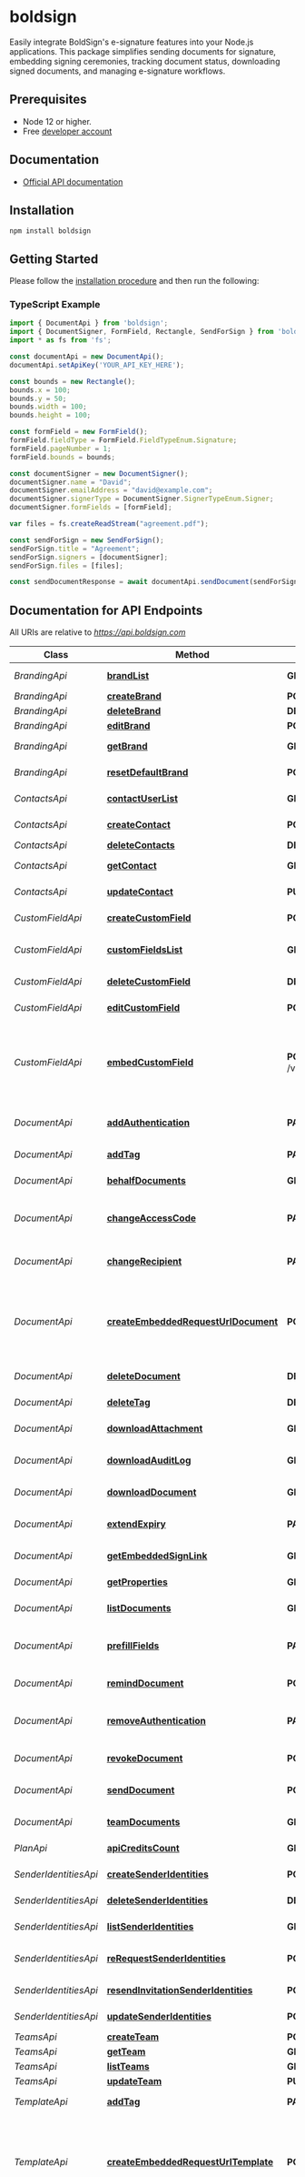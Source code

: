 # boldsign

Easily integrate BoldSign's e-signature features into your Node.js applications. This package simplifies sending documents for signature, embedding signing ceremonies, tracking document status, downloading signed documents, and managing e-signature workflows.

## Prerequisites

* Node 12 or higher.
* Free [developer account](https://boldsign.com/esignature-api/)

## Documentation

* [Official API documentation](https://developers.boldsign.com/)

## Installation

```
npm install boldsign
```

## Getting Started

Please follow the [installation procedure](#installation) and then run the following:


### TypeScript Example

```typescript
import { DocumentApi } from 'boldsign';
import { DocumentSigner, FormField, Rectangle, SendForSign } from 'boldsign';
import * as fs from 'fs';

const documentApi = new DocumentApi();
documentApi.setApiKey('YOUR_API_KEY_HERE');

const bounds = new Rectangle();
bounds.x = 100;
bounds.y = 50;
bounds.width = 100;
bounds.height = 100;

const formField = new FormField();
formField.fieldType = FormField.FieldTypeEnum.Signature;
formField.pageNumber = 1;
formField.bounds = bounds;

const documentSigner = new DocumentSigner();
documentSigner.name = "David";
documentSigner.emailAddress = "david@example.com";
documentSigner.signerType = DocumentSigner.SignerTypeEnum.Signer;
documentSigner.formFields = [formField];

var files = fs.createReadStream("agreement.pdf");

const sendForSign = new SendForSign();
sendForSign.title = "Agreement";
sendForSign.signers = [documentSigner];
sendForSign.files = [files];

const sendDocumentResponse = await documentApi.sendDocument(sendForSign);

```

## Documentation for API Endpoints

All URIs are relative to *https://api.boldsign.com*

| Class      | Method        | HTTP request  | Description   |
| ---------- | ------------- | ------------- | ------------- |
| *BrandingApi* | [**brandList**](./docs/BrandingApi.md#brandlist) | **GET** /v1/brand/list | List all the brands. |
| *BrandingApi* | [**createBrand**](./docs/BrandingApi.md#createbrand) | **POST** /v1/brand/create | Create the brand. |
| *BrandingApi* | [**deleteBrand**](./docs/BrandingApi.md#deletebrand) | **DELETE** /v1/brand/delete | Delete the brand. |
| *BrandingApi* | [**editBrand**](./docs/BrandingApi.md#editbrand) | **POST** /v1/brand/edit | Edit the brand. |
| *BrandingApi* | [**getBrand**](./docs/BrandingApi.md#getbrand) | **GET** /v1/brand/get | Get the specific brand details. |
| *BrandingApi* | [**resetDefaultBrand**](./docs/BrandingApi.md#resetdefaultbrand) | **POST** /v1/brand/resetdefault | Reset default brand. |
| *ContactsApi* | [**contactUserList**](./docs/ContactsApi.md#contactuserlist) | **GET** /v1/contacts/list | List Contact document. |
| *ContactsApi* | [**createContact**](./docs/ContactsApi.md#createcontact) | **POST** /v1/contacts/create | Create the new Contact. |
| *ContactsApi* | [**deleteContacts**](./docs/ContactsApi.md#deletecontacts) | **DELETE** /v1/contacts/delete | Deletes a contact. |
| *ContactsApi* | [**getContact**](./docs/ContactsApi.md#getcontact) | **GET** /v1/contacts/get | Get summary of the contact. |
| *ContactsApi* | [**updateContact**](./docs/ContactsApi.md#updatecontact) | **PUT** /v1/contacts/update | Update the contact. |
| *CustomFieldApi* | [**createCustomField**](./docs/CustomFieldApi.md#createcustomfield) | **POST** /v1/customField/create | Create the custom field. |
| *CustomFieldApi* | [**customFieldsList**](./docs/CustomFieldApi.md#customfieldslist) | **GET** /v1/customField/list | List the custom fields respective to the brand id. |
| *CustomFieldApi* | [**deleteCustomField**](./docs/CustomFieldApi.md#deletecustomfield) | **DELETE** /v1/customField/delete | Delete the custom field. |
| *CustomFieldApi* | [**editCustomField**](./docs/CustomFieldApi.md#editcustomfield) | **POST** /v1/customField/edit | Edit the custom field. |
| *CustomFieldApi* | [**embedCustomField**](./docs/CustomFieldApi.md#embedcustomfield) | **POST** /v1/customField/createEmbeddedCustomFieldUrl | Generates a URL for creating or modifying custom fields within your application\&#39;s embedded Designer. |
| *DocumentApi* | [**addAuthentication**](./docs/DocumentApi.md#addauthentication) | **PATCH** /v1/document/addAuthentication | The add authentication to recipient. |
| *DocumentApi* | [**addTag**](./docs/DocumentApi.md#addtag) | **PATCH** /v1/document/addTags | Add the Tags in Documents. |
| *DocumentApi* | [**behalfDocuments**](./docs/DocumentApi.md#behalfdocuments) | **GET** /v1/document/behalfList | Gets the behalf documents. |
| *DocumentApi* | [**changeAccessCode**](./docs/DocumentApi.md#changeaccesscode) | **PATCH** /v1/document/changeAccessCode | Changes the access code for the given document signer. |
| *DocumentApi* | [**changeRecipient**](./docs/DocumentApi.md#changerecipient) | **PATCH** /v1/document/changeRecipient | Change recipient details of a document. |
| *DocumentApi* | [**createEmbeddedRequestUrlDocument**](./docs/DocumentApi.md#createembeddedrequesturldocument) | **POST** /v1/document/createEmbeddedRequestUrl | Generates a send URL which embeds document sending process into your application. |
| *DocumentApi* | [**deleteDocument**](./docs/DocumentApi.md#deletedocument) | **DELETE** /v1/document/delete | Delete the document. |
| *DocumentApi* | [**deleteTag**](./docs/DocumentApi.md#deletetag) | **DELETE** /v1/document/deleteTags | Delete the Tags in Documents. |
| *DocumentApi* | [**downloadAttachment**](./docs/DocumentApi.md#downloadattachment) | **GET** /v1/document/downloadAttachment | Download the Attachment. |
| *DocumentApi* | [**downloadAuditLog**](./docs/DocumentApi.md#downloadauditlog) | **GET** /v1/document/downloadAuditLog | Download the audit trail document. |
| *DocumentApi* | [**downloadDocument**](./docs/DocumentApi.md#downloaddocument) | **GET** /v1/document/download | Download the document. |
| *DocumentApi* | [**extendExpiry**](./docs/DocumentApi.md#extendexpiry) | **PATCH** /v1/document/extendExpiry | Extends the expiration date of the document. |
| *DocumentApi* | [**getEmbeddedSignLink**](./docs/DocumentApi.md#getembeddedsignlink) | **GET** /v1/document/getEmbeddedSignLink | Get sign link for Embedded Sign. |
| *DocumentApi* | [**getProperties**](./docs/DocumentApi.md#getproperties) | **GET** /v1/document/properties | Get summary of the document. |
| *DocumentApi* | [**listDocuments**](./docs/DocumentApi.md#listdocuments) | **GET** /v1/document/list | List user documents. |
| *DocumentApi* | [**prefillFields**](./docs/DocumentApi.md#prefillfields) | **PATCH** /v1/document/prefillFields | Updates the value (prefill) of the fields in the document. |
| *DocumentApi* | [**remindDocument**](./docs/DocumentApi.md#reminddocument) | **POST** /v1/document/remind | Send reminder to pending signers. |
| *DocumentApi* | [**removeAuthentication**](./docs/DocumentApi.md#removeauthentication) | **PATCH** /v1/document/RemoveAuthentication | Remove the access code for the given document signer. |
| *DocumentApi* | [**revokeDocument**](./docs/DocumentApi.md#revokedocument) | **POST** /v1/document/revoke | Revoke the document. |
| *DocumentApi* | [**sendDocument**](./docs/DocumentApi.md#senddocument) | **POST** /v1/document/send | Sends the document for sign. |
| *DocumentApi* | [**teamDocuments**](./docs/DocumentApi.md#teamdocuments) | **GET** /v1/document/teamlist | Get user Team documents. |
| *PlanApi* | [**apiCreditsCount**](./docs/PlanApi.md#apicreditscount) | **GET** /v1/plan/apiCreditsCount | Gets the Api credits details. |
| *SenderIdentitiesApi* | [**createSenderIdentities**](./docs/SenderIdentitiesApi.md#createsenderidentities) | **POST** /v1/senderIdentities/create | Creates sender identity. |
| *SenderIdentitiesApi* | [**deleteSenderIdentities**](./docs/SenderIdentitiesApi.md#deletesenderidentities) | **DELETE** /v1/senderIdentities/delete | Deletes sender identity. |
| *SenderIdentitiesApi* | [**listSenderIdentities**](./docs/SenderIdentitiesApi.md#listsenderidentities) | **GET** /v1/senderIdentities/list | Lists sender identity. |
| *SenderIdentitiesApi* | [**reRequestSenderIdentities**](./docs/SenderIdentitiesApi.md#rerequestsenderidentities) | **POST** /v1/senderIdentities/rerequest | Rerequests denied sender identity. |
| *SenderIdentitiesApi* | [**resendInvitationSenderIdentities**](./docs/SenderIdentitiesApi.md#resendinvitationsenderidentities) | **POST** /v1/senderIdentities/resendInvitation | Resends sender identity invitation. |
| *SenderIdentitiesApi* | [**updateSenderIdentities**](./docs/SenderIdentitiesApi.md#updatesenderidentities) | **POST** /v1/senderIdentities/update | Updates sender identity. |
| *TeamsApi* | [**createTeam**](./docs/TeamsApi.md#createteam) | **POST** /v1/teams/create | Create Team. |
| *TeamsApi* | [**getTeam**](./docs/TeamsApi.md#getteam) | **GET** /v1/teams/get | Get Team details. |
| *TeamsApi* | [**listTeams**](./docs/TeamsApi.md#listteams) | **GET** /v1/teams/list | List Teams. |
| *TeamsApi* | [**updateTeam**](./docs/TeamsApi.md#updateteam) | **PUT** /v1/teams/update | Update Team. |
| *TemplateApi* | [**addTag**](./docs/TemplateApi.md#addtag) | **PATCH** /v1/template/addTags | Add the Tags in Templates. |
| *TemplateApi* | [**createEmbeddedRequestUrlTemplate**](./docs/TemplateApi.md#createembeddedrequesturltemplate) | **POST** /v1/template/createEmbeddedRequestUrl | Generates a send URL using a template which embeds document sending process into your application. |
| *TemplateApi* | [**createEmbeddedTemplateUrl**](./docs/TemplateApi.md#createembeddedtemplateurl) | **POST** /v1/template/createEmbeddedTemplateUrl | Generates a create URL to embeds template create process into your application. |
| *TemplateApi* | [**createTemplate**](./docs/TemplateApi.md#createtemplate) | **POST** /v1/template/create | Creates a new template. |
| *TemplateApi* | [**deleteTag**](./docs/TemplateApi.md#deletetag) | **DELETE** /v1/template/deleteTags | Delete the Tags in Templates. |
| *TemplateApi* | [**deleteTemplate**](./docs/TemplateApi.md#deletetemplate) | **DELETE** /v1/template/delete | Deletes a template. |
| *TemplateApi* | [**download**](./docs/TemplateApi.md#download) | **GET** /v1/template/download | Download the template. |
| *TemplateApi* | [**editTemplate**](./docs/TemplateApi.md#edittemplate) | **PUT** /v1/template/edit | Edit and updates an existing template. |
| *TemplateApi* | [**getEmbeddedTemplateEditUrl**](./docs/TemplateApi.md#getembeddedtemplateediturl) | **POST** /v1/template/getEmbeddedTemplateEditUrl | Generates a edit URL to embeds template edit process into your application. |
| *TemplateApi* | [**getProperties**](./docs/TemplateApi.md#getproperties) | **GET** /v1/template/properties | Get summary of the template. |
| *TemplateApi* | [**listTemplates**](./docs/TemplateApi.md#listtemplates) | **GET** /v1/template/list | List all the templates. |
| *TemplateApi* | [**mergeAndSend**](./docs/TemplateApi.md#mergeandsend) | **POST** /v1/template/mergeAndSend | Send the document by merging multiple templates. |
| *TemplateApi* | [**sendUsingTemplate**](./docs/TemplateApi.md#sendusingtemplate) | **POST** /v1/template/send | Send a document for signature using a Template. |
| *UserApi* | [**cancelInvitation**](./docs/UserApi.md#cancelinvitation) | **POST** /v1/users/cancelInvitation | Cancel the users invitation. |
| *UserApi* | [**createUser**](./docs/UserApi.md#createuser) | **POST** /v1/users/create | Create the user. |
| *UserApi* | [**getUser**](./docs/UserApi.md#getuser) | **GET** /v1/users/get | Get summary of the user. |
| *UserApi* | [**listUsers**](./docs/UserApi.md#listusers) | **GET** /v1/users/list | List user documents. |
| *UserApi* | [**resendInvitation**](./docs/UserApi.md#resendinvitation) | **POST** /v1/users/resendInvitation | Resend the users invitation. |
| *UserApi* | [**updateUser**](./docs/UserApi.md#updateuser) | **PUT** /v1/users/update | Update new User role. |

## Models

- [AccessCodeDetail](./docs/AccessCodeDetail.md)
- [AccessCodeDetails](./docs/AccessCodeDetails.md)
- [AttachmentInfo](./docs/AttachmentInfo.md)
- [AuditTrail](./docs/AuditTrail.md)
- [Base64File](./docs/Base64File.md)
- [BehalfDocument](./docs/BehalfDocument.md)
- [BehalfDocumentRecords](./docs/BehalfDocumentRecords.md)
- [BehalfOf](./docs/BehalfOf.md)
- [BillingViewModel](./docs/BillingViewModel.md)
- [BrandCreated](./docs/BrandCreated.md)
- [BrandCustomFieldDetails](./docs/BrandCustomFieldDetails.md)
- [BrandingMessage](./docs/BrandingMessage.md)
- [BrandingRecords](./docs/BrandingRecords.md)
- [ChangeRecipient](./docs/ChangeRecipient.md)
- [ConditionalRule](./docs/ConditionalRule.md)
- [ContactCreated](./docs/ContactCreated.md)
- [ContactDetails](./docs/ContactDetails.md)
- [ContactPageDetails](./docs/ContactPageDetails.md)
- [ContactsDetails](./docs/ContactsDetails.md)
- [ContactsList](./docs/ContactsList.md)
- [CreateContactResponse](./docs/CreateContactResponse.md)
- [CreateSenderIdentityRequest](./docs/CreateSenderIdentityRequest.md)
- [CreateTeamRequest](./docs/CreateTeamRequest.md)
- [CreateTemplateRequest](./docs/CreateTemplateRequest.md)
- [CreateUser](./docs/CreateUser.md)
- [CustomDomainSettings](./docs/CustomDomainSettings.md)
- [CustomFieldCollection](./docs/CustomFieldCollection.md)
- [CustomFieldMessage](./docs/CustomFieldMessage.md)
- [CustomFormField](./docs/CustomFormField.md)
- [DeleteCustomFieldReply](./docs/DeleteCustomFieldReply.md)
- [Document](./docs/Document.md)
- [DocumentCC](./docs/DocumentCC.md)
- [DocumentCcDetails](./docs/DocumentCcDetails.md)
- [DocumentCreated](./docs/DocumentCreated.md)
- [DocumentExpirySettings](./docs/DocumentExpirySettings.md)
- [DocumentFiles](./docs/DocumentFiles.md)
- [DocumentFormFields](./docs/DocumentFormFields.md)
- [DocumentInfo](./docs/DocumentInfo.md)
- [DocumentProperties](./docs/DocumentProperties.md)
- [DocumentReassign](./docs/DocumentReassign.md)
- [DocumentRecords](./docs/DocumentRecords.md)
- [DocumentSenderDetail](./docs/DocumentSenderDetail.md)
- [DocumentSigner](./docs/DocumentSigner.md)
- [DocumentSignerDetails](./docs/DocumentSignerDetails.md)
- [DocumentTags](./docs/DocumentTags.md)
- [EditSenderIdentityRequest](./docs/EditSenderIdentityRequest.md)
- [EditTemplateRequest](./docs/EditTemplateRequest.md)
- [EditableDateFieldSettings](./docs/EditableDateFieldSettings.md)
- [EmbeddedCreateTemplateRequest](./docs/EmbeddedCreateTemplateRequest.md)
- [EmbeddedCustomFieldCreated](./docs/EmbeddedCustomFieldCreated.md)
- [EmbeddedDocumentRequest](./docs/EmbeddedDocumentRequest.md)
- [EmbeddedSendCreated](./docs/EmbeddedSendCreated.md)
- [EmbeddedSendTemplateFormRequest](./docs/EmbeddedSendTemplateFormRequest.md)
- [EmbeddedSigningLink](./docs/EmbeddedSigningLink.md)
- [EmbeddedTemplateCreated](./docs/EmbeddedTemplateCreated.md)
- [EmbeddedTemplateEditRequest](./docs/EmbeddedTemplateEditRequest.md)
- [EmbeddedTemplateEdited](./docs/EmbeddedTemplateEdited.md)
- [ErrorResult](./docs/ErrorResult.md)
- [ExistingFormField](./docs/ExistingFormField.md)
- [ExtendExpiry](./docs/ExtendExpiry.md)
- [FileInfo](./docs/FileInfo.md)
- [Font](./docs/Font.md)
- [FormField](./docs/FormField.md)
- [FormGroup](./docs/FormGroup.md)
- [FormulaFieldSettings](./docs/FormulaFieldSettings.md)
- [IdVerification](./docs/IdVerification.md)
- [IdentityVerificationSettings](./docs/IdentityVerificationSettings.md)
- [ImageInfo](./docs/ImageInfo.md)
- [MergeAndSendForSignForm](./docs/MergeAndSendForSignForm.md)
- [NotificationSettings](./docs/NotificationSettings.md)
- [PageDetails](./docs/PageDetails.md)
- [PhoneNumber](./docs/PhoneNumber.md)
- [PrefillField](./docs/PrefillField.md)
- [PrefillFieldRequest](./docs/PrefillFieldRequest.md)
- [RecipientNotificationSettings](./docs/RecipientNotificationSettings.md)
- [Rectangle](./docs/Rectangle.md)
- [ReminderMessage](./docs/ReminderMessage.md)
- [ReminderSettings](./docs/ReminderSettings.md)
- [RemoveAuthentication](./docs/RemoveAuthentication.md)
- [RevokeDocument](./docs/RevokeDocument.md)
- [Role](./docs/Role.md)
- [Roles](./docs/Roles.md)
- [SendForSign](./docs/SendForSign.md)
- [SendForSignFromTemplateForm](./docs/SendForSignFromTemplateForm.md)
- [SenderIdentityList](./docs/SenderIdentityList.md)
- [SenderIdentityViewModel](./docs/SenderIdentityViewModel.md)
- [Size](./docs/Size.md)
- [TeamCreated](./docs/TeamCreated.md)
- [TeamDocumentRecords](./docs/TeamDocumentRecords.md)
- [TeamListResponse](./docs/TeamListResponse.md)
- [TeamPageDetails](./docs/TeamPageDetails.md)
- [TeamResponse](./docs/TeamResponse.md)
- [TeamUpdateRequest](./docs/TeamUpdateRequest.md)
- [TeamUsers](./docs/TeamUsers.md)
- [Teams](./docs/Teams.md)
- [Template](./docs/Template.md)
- [TemplateCC](./docs/TemplateCC.md)
- [TemplateCreated](./docs/TemplateCreated.md)
- [TemplateFormFields](./docs/TemplateFormFields.md)
- [TemplateProperties](./docs/TemplateProperties.md)
- [TemplateRecords](./docs/TemplateRecords.md)
- [TemplateRole](./docs/TemplateRole.md)
- [TemplateSenderDetail](./docs/TemplateSenderDetail.md)
- [TemplateSenderDetails](./docs/TemplateSenderDetails.md)
- [TemplateSharedTemplateDetail](./docs/TemplateSharedTemplateDetail.md)
- [TemplateSignerDetails](./docs/TemplateSignerDetails.md)
- [TemplateTag](./docs/TemplateTag.md)
- [TextTagDefinition](./docs/TextTagDefinition.md)
- [TextTagOffset](./docs/TextTagOffset.md)
- [UpdateUser](./docs/UpdateUser.md)
- [UserPageDetails](./docs/UserPageDetails.md)
- [UserProperties](./docs/UserProperties.md)
- [UserRecords](./docs/UserRecords.md)
- [UsersDetails](./docs/UsersDetails.md)
- [Validation](./docs/Validation.md)
- [ViewBrandDetails](./docs/ViewBrandDetails.md)
- [ViewCustomFieldDetails](./docs/ViewCustomFieldDetails.md)

## Authorization

### Bearer

- **Type**: API key
- **API key parameter name**: Authorization
- **Location**: HTTP header



### X-API-KEY

- **Type**: API key
- **API key parameter name**: X-API-KEY
- **Location**: HTTP header



## Author



## About this package

This package is automatically generated by the [OpenAPI Generator](https://openapi-generator.tech) project:

- API version: `1`
- Build package: `org.openapitools.codegen.languages.TypeScriptNodeClientCodegen`